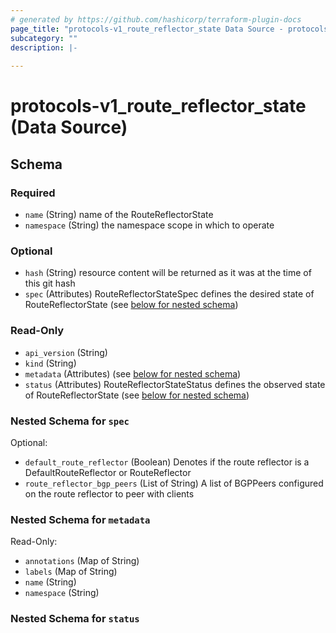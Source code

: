 ```yaml
---
# generated by https://github.com/hashicorp/terraform-plugin-docs
page_title: "protocols-v1_route_reflector_state Data Source - protocols-v1"
subcategory: ""
description: |-
  
---
```


# protocols-v1_route_reflector_state (Data Source)





<!-- schema generated by tfplugindocs -->
## Schema

### Required

- `name` (String) name of the RouteReflectorState
- `namespace` (String) the namespace scope in which to operate

### Optional

- `hash` (String) resource content will be returned as it was at the time of this git hash
- `spec` (Attributes) RouteReflectorStateSpec defines the desired state of RouteReflectorState (see [below for nested schema](#nestedatt--spec))

### Read-Only

- `api_version` (String)
- `kind` (String)
- `metadata` (Attributes) (see [below for nested schema](#nestedatt--metadata))
- `status` (Attributes) RouteReflectorStateStatus defines the observed state of RouteReflectorState (see [below for nested schema](#nestedatt--status))

<a id="nestedatt--spec"></a>
### Nested Schema for `spec`

Optional:

- `default_route_reflector` (Boolean) Denotes if the route reflector is a DefaultRouteReflector or RouteReflector
- `route_reflector_bgp_peers` (List of String) A list of BGPPeers configured on the route reflector to peer with clients


<a id="nestedatt--metadata"></a>
### Nested Schema for `metadata`

Read-Only:

- `annotations` (Map of String)
- `labels` (Map of String)
- `name` (String)
- `namespace` (String)


<a id="nestedatt--status"></a>
### Nested Schema for `status`
